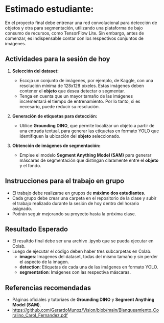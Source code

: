 # Estimado estudiante:

En el proyecto final debe entrenar una red convolucional para detección de objetos y otra para segmentación, utilizando una plataforma de bajo consumo de recursos, como TensorFlow Lite. Sin embargo, antes de comenzar, es indispensable contar con los respectivos conjuntos de imágenes.

## Actividades para la sesión de hoy

1. **Selección del dataset:**
   - Escoja un conjunto de imágenes, por ejemplo, de Kaggle, con una resolución mínima de 128x128 píxeles. Estas imágenes deben contener el **objeto** que desea detectar o segmentar.
   - Tenga en cuenta que un mayor tamaño de las imágenes incrementará el tiempo de entrenamiento. Por lo tanto, si es necesario, puede reducir su resolución.

2. **Generación de etiquetas para detección:**
   - Utilice **Grounding DINO**, que permite localizar un objeto a partir de una entrada textual, para generar las etiquetas en formato YOLO que identifiquen la ubicación del **objeto** seleccionado.

3. **Obtención de imágenes de segmentación:**
   - Emplee el modelo **Segment Anything Model (SAM)** para generar máscaras de segmentación que distingan claramente entre el **objeto** y el fondo.

## Instrucciones para el trabajo en grupo

- El trabajo debe realizarse en grupos de **máximo dos estudiantes**.
- Cada grupo debe crear una carpeta en el repositorio de la clase y subir el trabajo realizado durante la sesión de hoy dentro del horario asignado.
- Podrán seguir mejorando su proyecto hasta la próxima clase.

## Resultado Esperado

- El resultdo final debe ser una archivo .ipynb que se pueda ejecutar en Colab.
- Luego de ejecutar el código deben haber tres subcarpetas en Colab.
  - **images**: Imagenes del dataset, todas del mismo tamaño y sin perder el aspecto de la imagen.
  - **detection**: Etiquetas de cada una de las imágenes en formato YOLO.
  - **segmentation**: Imágenes con las respectiva máscaras.

## Referencias recomendadas

- Páginas oficiales y tutoriaes de **Grounding DINO** y **Segment Anything Model (SAM)**.
- https://github.com/GerardoMunoz/Vision/blob/main/Blanqueamiento_Coralino_Carol_Fernandez.pdf
